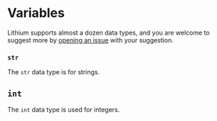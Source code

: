 Variables
=========

Lithium supports almost a dozen data types, and you are welcome to suggest more by [opening an issue](https://github.com/thomasjamesfoster96/lithium/issues/new) with your suggestion. 

### `str`

The `str` data type is for strings. 

## `int`

The `int` data type is used for integers.

